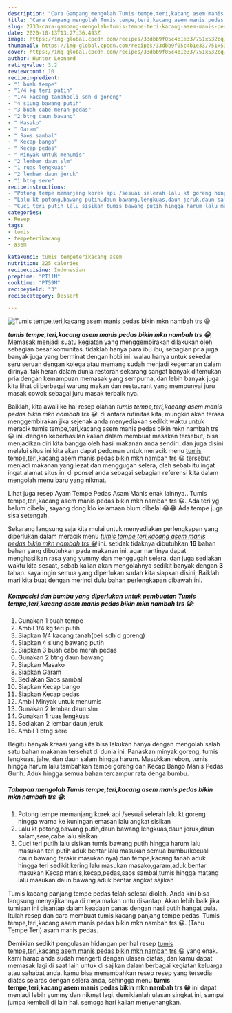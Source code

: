 ```yaml
---
description: "Cara Gampang mengolah Tumis tempe,teri,kacang asem manis pedas bikin mkn nambah trs 😀 yang Bikin Ngiler"
title: "Cara Gampang mengolah Tumis tempe,teri,kacang asem manis pedas bikin mkn nambah trs 😀 yang Bikin Ngiler"
slug: 2733-cara-gampang-mengolah-tumis-tempe-teri-kacang-asem-manis-pedas-bikin-mkn-nambah-trs-yang-bikin-ngiler
date: 2020-10-13T13:27:36.493Z
image: https://img-global.cpcdn.com/recipes/33dbb9f05c4b1e33/751x532cq70/tumis-tempeterikacang-asem-manis-pedas-bikin-mkn-nambah-trs-😀-foto-resep-utama.jpg
thumbnail: https://img-global.cpcdn.com/recipes/33dbb9f05c4b1e33/751x532cq70/tumis-tempeterikacang-asem-manis-pedas-bikin-mkn-nambah-trs-😀-foto-resep-utama.jpg
cover: https://img-global.cpcdn.com/recipes/33dbb9f05c4b1e33/751x532cq70/tumis-tempeterikacang-asem-manis-pedas-bikin-mkn-nambah-trs-😀-foto-resep-utama.jpg
author: Hunter Leonard
ratingvalue: 3.2
reviewcount: 10
recipeingredient:
- "1 buah tempe"
- "1/4 kg teri putih"
- "1/4 kacang tanahbeli sdh d goreng"
- "4 siung bawang putih"
- "3 buah cabe merah pedas"
- "2 btng daun bawang"
- " Masako"
- " Garam"
- " Saos sambal"
- " Kecap bango"
- " Kecap pedas"
- " Minyak untuk menumis"
- "2 lembar daun slm"
- "1 ruas lengkuas"
- "2 lembar daun jeruk"
- "1 btng sere"
recipeinstructions:
- "Potong tempe memanjang korek api /sesuai selerah lalu kt goreng hingga warna ke kuningan emasan lalu angkat sisikan"
- "Lalu kt potong,bawang putih,daun bawang,lengkuas,daun jeruk,daun salam,sere,cabe lalu sisikan"
- "Cuci teri putih lalu sisikan tumis bawang putih hingga harum lalu masukan teri putih aduk bentar lalu masukan semua bumbu(kecuali daun bawang terakir masukan nya) dan tempe,kacang tanah aduk hingga teri sedikit kering lalu masukan masako,garam,aduk bentar masukan Kecap manis,kecap,pedas,saos sambal,tumis hingga matang lalu masukan daun bawang aduk bentar angkat sajikan"
categories:
- Resep
tags:
- tumis
- tempeterikacang
- asem

katakunci: tumis tempeterikacang asem 
nutrition: 225 calories
recipecuisine: Indonesian
preptime: "PT11M"
cooktime: "PT59M"
recipeyield: "3"
recipecategory: Dessert

---
```



![Tumis tempe,teri,kacang asem manis pedas bikin mkn nambah trs 😀](https://img-global.cpcdn.com/recipes/33dbb9f05c4b1e33/751x532cq70/tumis-tempeterikacang-asem-manis-pedas-bikin-mkn-nambah-trs-😀-foto-resep-utama.jpg)

<b><i>tumis tempe,teri,kacang asem manis pedas bikin mkn nambah trs 😀</i></b>, Memasak menjadi suatu kegiatan yang menggembirakan dilakukan oleh sebagian besar komunitas. tidaklah hanya para ibu ibu, sebagian pria juga banyak juga yang berminat dengan hobi ini. walau hanya untuk sekedar seru seruan dengan kolega atau memang sudah menjadi kegemaran dalam dirinya. tak heran dalam dunia restoran sekarang sangat banyak ditemukan pria dengan kemampuan memasak yang sempurna, dan lebih banyak juga kita lihat di berbagai warung makan dan restaurant yang mempunyai juru masak cowok sebagai juru masak terbaik nya.

Baiklah, kita awali ke hal resep olahan <i>tumis tempe,teri,kacang asem manis pedas bikin mkn nambah trs 😀</i>. di antara rutinitas kita, mungkin akan terasa menggembirakan jika sejenak anda menyediakan sedikit waktu untuk meracik tumis tempe,teri,kacang asem manis pedas bikin mkn nambah trs 😀 ini. dengan keberhasilan kalian dalam membuat masakan tersebut, bisa menjadikan diri kita bangga oleh hasil makanan anda sendiri. dan juga disini melalui situs ini kita akan dapat pedoman untuk meracik menu <u>tumis tempe,teri,kacang asem manis pedas bikin mkn nambah trs 😀</u> tersebut menjadi makanan yang lezat dan menggugah selera, oleh sebab itu ingat ingat alamat situs ini di ponsel anda sebagai sebagian referensi kita dalam mengolah menu baru yang nikmat.

Lihat juga resep Ayam Tempe Pedas Asam Manis enak lainnya.. Tumis tempe,teri,kacang asem manis pedas bikin mkn nambah trs 😀. Ada teri yg belum dibelai, sayang dong klo kelamaan blum dibelai 😂😂 Ada tempe juga sisa setengah.


Sekarang langsung saja kita mulai untuk menyediakan perlengkapan yang diperlukan dalam meracik menu <u><i>tumis tempe,teri,kacang asem manis pedas bikin mkn nambah trs 😀</i></u> ini. setidak tidaknya dibutuhkan <b>16</b> bahan bahan yang dibutuhkan pada makanan ini. agar nantinya dapat menghasilkan rasa yang yummy dan menggugah selera. dan juga sediakan waktu kita sesaat, sebab kalian akan mengolahnya sedikit banyak dengan <b>3</b> tahap. saya ingin semua yang diperlukan sudah kita siapkan disini, Baiklah mari kita buat dengan merinci dulu bahan perlengkapan dibawah ini.

<!--inarticleads1-->

##### Komposisi dan bumbu yang diperlukan untuk pembuatan Tumis tempe,teri,kacang asem manis pedas bikin mkn nambah trs 😀:

1. Gunakan 1 buah tempe
1. Ambil 1/4 kg teri putih
1. Siapkan 1/4 kacang tanah(beli sdh d goreng)
1. Siapkan 4 siung bawang putih
1. Siapkan 3 buah cabe merah pedas
1. Gunakan 2 btng daun bawang
1. Siapkan  Masako
1. Siapkan  Garam
1. Sediakan  Saos sambal
1. Siapkan  Kecap bango
1. Siapkan  Kecap pedas
1. Ambil  Minyak untuk menumis
1. Gunakan 2 lembar daun slm
1. Gunakan 1 ruas lengkuas
1. Sediakan 2 lembar daun jeruk
1. Ambil 1 btng sere


Begitu banyak kreasi yang kita bisa lakukan hanya dengan mengolah salah satu bahan makanan tersehat di dunia ini. Panaskan minyak goreng, tumis lengkuas, jahe, dan daun salam hingga harum. Masukkan rebon, tumis hingga harum lalu tambahkan tempe goreng dan Kecap Bango Manis Pedas Gurih. Aduk hingga semua bahan tercampur rata denga bumbu. 

<!--inarticleads2-->

##### Tahapan mengolah Tumis tempe,teri,kacang asem manis pedas bikin mkn nambah trs 😀:

1. Potong tempe memanjang korek api /sesuai selerah lalu kt goreng hingga warna ke kuningan emasan lalu angkat sisikan
1. Lalu kt potong,bawang putih,daun bawang,lengkuas,daun jeruk,daun salam,sere,cabe lalu sisikan
1. Cuci teri putih lalu sisikan tumis bawang putih hingga harum lalu masukan teri putih aduk bentar lalu masukan semua bumbu(kecuali daun bawang terakir masukan nya) dan tempe,kacang tanah aduk hingga teri sedikit kering lalu masukan masako,garam,aduk bentar masukan Kecap manis,kecap,pedas,saos sambal,tumis hingga matang lalu masukan daun bawang aduk bentar angkat sajikan


Tumis kacang panjang tempe pedas telah selesai diolah. Anda kini bisa langsung menyajikannya di meja makan untu disantap. Akan lebih baik jika tumisan ini disantap dalam keadaan panas dengan nasi putih hangat pula. Itulah resep dan cara membuat tumis kacang panjang tempe pedas. Tumis tempe,teri,kacang asem manis pedas bikin mkn nambah trs 😀. (Tahu Tempe Teri) asam manis pedas. 

Demikian sedikit pengulasan hidangan perihal resep <u>tumis tempe,teri,kacang asem manis pedas bikin mkn nambah trs 😀</u> yang enak. kami harap anda sudah mengerti dengan ulasan diatas, dan kamu dapat memasak lagi di saat lain untuk di sajikan dalam berbagai kegiatan keluarga atau sahabat anda. kamu bisa menambahkan resep resep yang tersedia diatas selaras dengan selera anda, sehingga menu <b>tumis tempe,teri,kacang asem manis pedas bikin mkn nambah trs 😀</b> ini dapat menjadi lebih yummy dan nikmat lagi. demikianlah ulasan singkat ini, sampai jumpa kembali di lain hal. semoga hari kalian menyenangkan.
